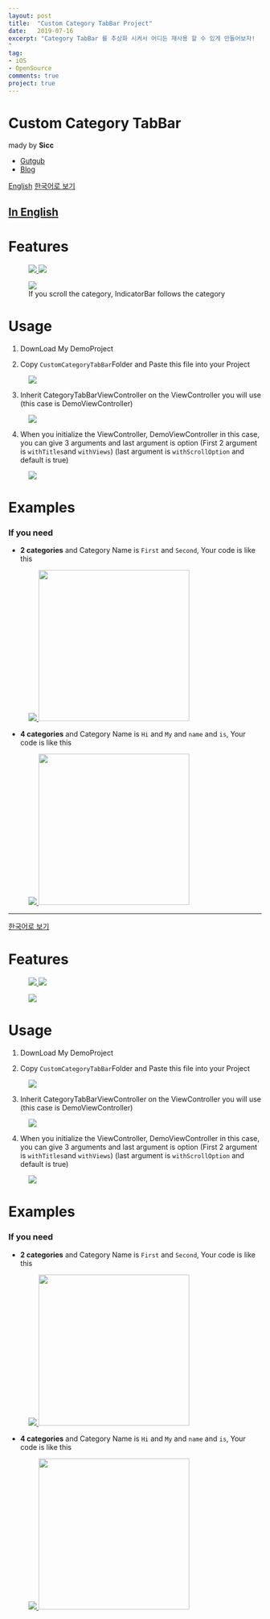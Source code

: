 ```yaml
---
layout: post
title:  "Custom Category TabBar Project"
date:   2019-07-16
excerpt: "Category TabBar 를 추상화 시켜서 어디든 재사용 할 수 있게 만들어보자!
"
tag:
- iOS
- OpenSource
comments: true
project: true
---
```


# Custom Category TabBar
mady by **Sicc**
* [Gutgub](https://github.com/changSic)
* [Blog](https://changsic.github.io/)

[English](https://changsic.github.io/CustomCategoryView/#eng)
[한국어로 보기](https://changsic.github.io/CustomCategoryView/#kor)


<a href = "#eng"> In English </a>
---

# Features
<figure class="half">
  <a href="/assets/ViewSwipe.gif">
	<img src="/assets/ViewSwipe.gif">
  </a>
	<img src="/assets/CategoryTap.gif">
  <a href="/assets/CategoryTap.gif">
  </a>
</figure>

<figure>
  <a href="/assets/CategoryScrollingWithIndicatorBar.gif">
	<img src="/assets/CategoryScrollingWithIndicatorBar.gif">
  </a>
  <figcaption>
    <a href="/assets/CategoryScrollingWithIndicatorBar.gif" title = "If you scroll the category, IndicatorBar follows the category">
    </a>
    If you scroll the category, IndicatorBar follows the category
  </figcaption>
</figure>

# Usage
1. DownLoad My DemoProject

2. Copy `CustomCategoryTabBar`Folder and Paste this file into your Project
<figure>
  <a href="/assets/CustomCategoryTabBarFolder.png">
	<img src="/assets/CustomCategoryTabBarFolder.png">
  </a>
</figure>


3. Inherit CategoryTabBarViewController on the ViewController you will use
(this case is DemoViewController)
<figure>
  <a href="/assets/InheritCategoryTabBarVC.png">
	<img src="/assets/InheritCategoryTabBarVC.png">
  </a>
</figure>

4. When you initialize the ViewController, DemoViewController in this case, you can give 3 arguments and last argument is option
(First 2 argument is `withTitles`and `withViews`)
(last argument is `withScrollOption` and default is true)
<figure>
  <a href="/assets/CategoryTabBarInit.png">
	<img src="/assets/CategoryTabBarInit.png">
  </a>
</figure>

# Examples

### If you need
* **2 categories** and Category Name is `First` and `Second`, Your code is like this
<figure class = "half">
  <a href="/assets/categoryCodeDemo1.png">
	<img src="/assets/categoryCodeDemo1.png">
  </a>
  <a href="/assets/CategoryNumIs2.gif">
	<img src="/assets/CategoryNumIs2.gif" height = 300>
  </a>
</figure>

* **4 categories** and Category Name is `Hi` and `My` and `name` and `is`, Your code is like this
<figure class = "half">
  <a href="/assets/categoryCodeDemo2.png">
	<img src="/assets/categoryCodeDemo2.png">
  </a>
  <a href="/assets/CategoryNumIs4.gif">
	<img src="/assets/CategoryNumIs4.gif" height = 300>
  </a>
</figure>

---

<a href = "#kor"> 한국어로 보기 </a>

# Features
<figure class="half">
  <a href="/assets/ViewSwipe.gif">
	<img src="/assets/ViewSwipe.gif">
  </a>
	<img src="/assets/CategoryTap.gif">
  <a href="/assets/CategoryTap.gif">
  </a>
</figure>

<figure>
  <a href="/assets/CategoryScrollingWithIndicatorBar.gif">
	<img src="/assets/CategoryScrollingWithIndicatorBar.gif">
  </a>
  <figcaption>
    <a href="/assets/CategoryScrollingWithIndicatorBar.gif" title="카테고리를 스크롤 해도 파란색 IndicatorBar가 따라갑니다 ">
    </a>
  </figcaption>
</figure>

# Usage
1. DownLoad My DemoProject

2. Copy `CustomCategoryTabBar`Folder and Paste this file into your Project
<figure>
  <a href="/assets/CustomCategoryTabBarFolder.png">
	<img src="/assets/CustomCategoryTabBarFolder.png">
  </a>
</figure>


3. Inherit CategoryTabBarViewController on the ViewController you will use
(this case is DemoViewController)
<figure>
  <a href="/assets/InheritCategoryTabBarVC.png">
	<img src="/assets/InheritCategoryTabBarVC.png">
  </a>
</figure>

4. When you initialize the ViewController, DemoViewController in this case, you can give 3 arguments and last argument is option
(First 2 argument is `withTitles`and `withViews`)
(last argument is `withScrollOption` and default is true)
<figure>
  <a href="/assets/CategoryTabBarInit.png">
	<img src="/assets/CategoryTabBarInit.png">
  </a>
</figure>

# Examples

### If you need
* **2 categories** and Category Name is `First` and `Second`, Your code is like this
<figure class = "half">
  <a href="/assets/categoryCodeDemo1.png">
	<img src="/assets/categoryCodeDemo1.png">
  </a>
  <a href="/assets/CategoryNumIs2.gif">
	<img src="/assets/CategoryNumIs2.gif" height = 300>
  </a>
</figure>

* **4 categories** and Category Name is `Hi` and `My` and `name` and `is`, Your code is like this
<figure class = "half">
  <a href="/assets/categoryCodeDemo2.png">
	<img src="/assets/categoryCodeDemo2.png">
  </a>
  <a href="/assets/CategoryNumIs4.gif">
	<img src="/assets/CategoryNumIs4.gif" height = 300>
  </a>
</figure>
